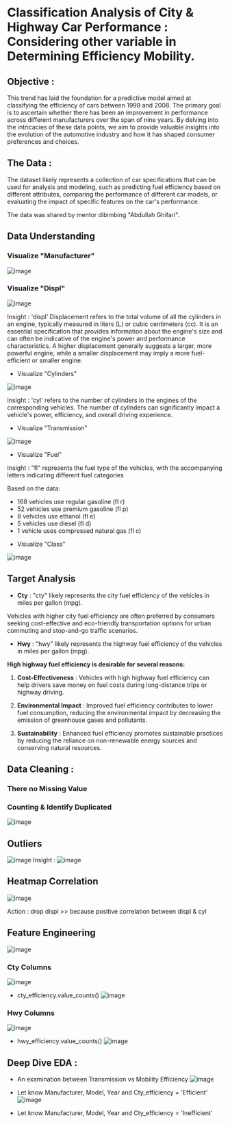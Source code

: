 # Classification Analysis of City & Highway Car Performance : Considering other variable in Determining Efficiency Mobility.

## Objective : 
This trend has laid the foundation for a predictive model aimed at classifying the efficiency of cars between 1999 and 2008. The primary goal is to ascertain whether there has been an improvement in performance across different manufacturers over the span of nine years. By delving into the intricacies of these data points, we aim to provide valuable insights into the evolution of the automotive industry and how it has shaped consumer preferences and choices.

## The Data : 
The dataset likely represents a collection of car specifications that can be used for analysis and modeling, such as predicting fuel efficiency based on different attributes, comparing the performance of different car models, or evaluating the impact of specific features on the car's performance.

The data was shared by mentor dibimbing "Abdullah Ghifari".

## Data Understanding

### Visualize "Manufacturer"

![image](https://github.com/GITA-2112/mpg_othervariable/assets/135007275/efb8691a-53ce-4a7b-922c-8f57504edbbb)

### Visualize "Displ"

![image](https://github.com/GITA-2112/mpg_othervariable/assets/135007275/ec3f6576-6ddb-4c14-bdef-3224bb7714ed)

Insight : 'displ' Displacement refers to the total volume of all the cylinders in an engine, typically measured in liters (L) or cubic centimeters (cc). It is an essential specification that provides information about the engine's size and can often be indicative of the engine's power and performance characteristics.
A higher displacement generally suggests a larger, more powerful engine, while a smaller displacement may imply a more fuel-efficient or smaller engine.

- Visualize "Cylinders"

![image](https://github.com/GITA-2112/mpg_othervariable/assets/135007275/b0f640a4-e455-4715-97e1-c5e30678fdb2)

Insight : 'cyl' refers to the number of cylinders in the engines of the corresponding vehicles.
The number of cylinders can significantly impact a vehicle's power, efficiency, and overall driving experience.

- Visualize "Transmission"

![image](https://github.com/GITA-2112/mpg_othervariable/assets/135007275/f1f54028-19cc-4b5f-b83b-26dd3088eccb)

- Visualize "Fuel"

Insight : "fl" represents the fuel type of the vehicles, with the accompanying letters indicating different fuel categories

Based on the data:

* 168 vehicles use regular gasoline (fl r)
* 52 vehicles use premium gasoline (fl p)
* 8 vehicles use ethanol (fl e)
* 5 vehicles use diesel (fl d)
* 1 vehicle uses compressed natural gas (fl c)

- Visualize "Class"

![image](https://github.com/GITA-2112/mpg_othervariable/assets/135007275/921ea9da-9eae-4314-8e1c-42c743df0140)

## Target Analysis
- **Cty** : "cty" likely represents the city fuel efficiency of the vehicles in miles per gallon (mpg).

Vehicles with higher city fuel efficiency are often preferred by consumers seeking cost-effective and eco-friendly transportation options for urban commuting and stop-and-go traffic scenarios.

- **Hwy** : "hwy" likely represents the highway fuel efficiency of the vehicles in miles per gallon (mpg).

**High highway fuel efficiency is desirable for several reasons:**

1. **Cost-Effectiveness** : Vehicles with high highway fuel efficiency can help drivers save money on fuel costs during long-distance trips or highway driving.

2. **Environmental Impact** : Improved fuel efficiency contributes to lower fuel consumption, reducing the environmental impact by decreasing the emission of greenhouse gases and pollutants.

3. **Sustainability** : Enhanced fuel efficiency promotes sustainable practices by reducing the reliance on non-renewable energy sources and conserving natural resources.

## Data Cleaning :

### There no Missing Value

### Counting & Identify Duplicated
![image](https://github.com/GITA-2112/mpg_othervariable/assets/135007275/a31f5903-f587-42a1-9f73-756887ffd24d)

## Outliers
![image](https://github.com/GITA-2112/mpg_othervariable/assets/135007275/b191d9cc-4770-4b61-acfa-40be201793be)
Insight :
![image](https://github.com/GITA-2112/mpg_othervariable/assets/135007275/0cf48c48-8ec8-4650-9b82-9807ec84c264)

## Heatmap Correlation
![image](https://github.com/GITA-2112/mpg_othervariable/assets/135007275/d9703580-488a-4da5-a867-3f199fb0cb33)

Action : drop displ >> because positive correlation between displ & cyl

## Feature Engineering
![image](https://github.com/GITA-2112/mpg_othervariable/assets/135007275/82e8f298-5d98-4ef9-b39c-47bad9c0bd5d)

### Cty Columns
![image](https://github.com/GITA-2112/mpg_othervariable/assets/135007275/11929b77-9685-4fa8-842b-170de3e80348)

- cty_efficiency.value_counts()
![image](https://github.com/GITA-2112/mpg_othervariable/assets/135007275/ab933173-7979-4fe5-88bf-55e9f8c2aa42)

### Hwy Columns
![image](https://github.com/GITA-2112/mpg_othervariable/assets/135007275/35b4e79e-5a13-4851-89a0-5abee1d1755d)

- hwy_efficiency.value_counts()
![image](https://github.com/GITA-2112/mpg_othervariable/assets/135007275/e7a58320-b600-4806-90b5-ada38bcc23c5)

## Deep Dive EDA :
- An examination between Transmission vs Mobility Efficiency
![image](https://github.com/GITA-2112/mpg_othervariable/assets/135007275/80fbf42f-7e5f-43bc-9bd4-304061adb642)

- Let know Manufacturer, Model, Year and Cty_efficiency = 'Efficient'
![image](https://github.com/GITA-2112/mpg_othervariable/assets/135007275/6329b2aa-70b0-493f-a1ed-11c272a905e1)

- Let know Manufacturer, Model, Year and Cty_efficiency = 'Inefficient'
